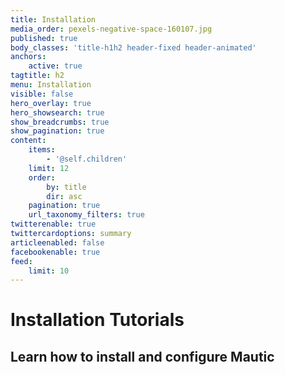 ```yaml
---
title: Installation
media_order: pexels-negative-space-160107.jpg
published: true
body_classes: 'title-h1h2 header-fixed header-animated'
anchors:
    active: true
tagtitle: h2
menu: Installation
visible: false
hero_overlay: true
hero_showsearch: true
show_breadcrumbs: true
show_pagination: true
content:
    items:
        - '@self.children'
    limit: 12
    order:
        by: title
        dir: asc
    pagination: true
    url_taxonomy_filters: true
twitterenable: true
twittercardoptions: summary
articleenabled: false
facebookenable: true
feed:
    limit: 10
---
```


# Installation Tutorials
## Learn how to install and configure Mautic